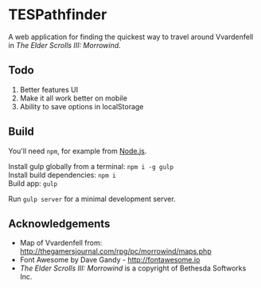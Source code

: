 # TESPathfinder

A web application for finding the quickest way to travel around Vvardenfell in _The Elder Scrolls III: Morrowind_.

## Todo

1. Better features UI
1. Make it all work better on mobile
1. Ability to save options in localStorage

## Build

You'll need `npm`,  for example from [Node.js](https://nodejs.org/en/download/).

Install gulp globally from a terminal: `npm i -g gulp`  
Install build dependencies: `npm i`  
Build app: `gulp`

Run `gulp server` for a minimal development server.

## Acknowledgements

* Map of Vvardenfell from: http://thegamersjournal.com/rpg/pc/morrowind/maps.php
* Font Awesome by Dave Gandy - http://fontawesome.io
* _The Elder Scrolls III: Morrowind_ is a copyright of Bethesda Softworks Inc.
